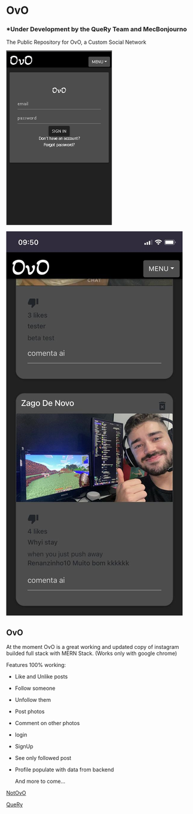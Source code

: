 # OvO
### *Under Development by the QueRy Team and MecBonjourno
The Public Repository for OvO, a Custom Social Network

![Demo](./screen1.png)

![Demo2](./screen2.png)
## OvO

At the moment OvO is a great working and updated copy of instagram builded full stack with MERN Stack.
(Works only with google chrome)

Features 100% working:

 - Like and Unlike posts
 - Follow someone
 - Unfollow them
 - Post photos
 - Comment on other photos
 - login
 - SignUp
 - See only followed post
 - Profile populate with data from backend

    And more to come...

[NotOvO](http://notovo.herokuapp.com)


[QueRy](https://querymobile.co)
